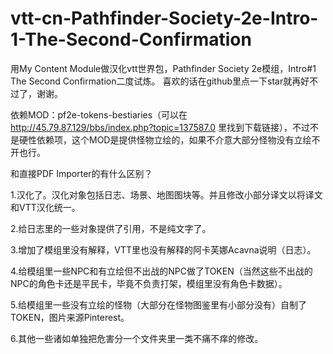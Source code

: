 # vtt-cn-Pathfinder-Society-2e-Intro-1-The-Second-Confirmation
用My Content Module做汉化vtt世界包，Pathfinder Society 2e模组，Intro#1 The Second Confirmation二度试炼。
喜欢的话在github里点一下star就再好不过了，谢谢。

依赖MOD：pf2e-tokens-bestiaries（可以在 http://45.79.87.129/bbs/index.php?topic=137587.0 里找到下载链接），不过不是硬性依赖项，这个MOD是提供怪物立绘的，如果不介意大部分怪物没有立绘不开也行。

和直接PDF Importer的有什么区别？

1.汉化了。汉化对象包括日志、场景、地图图块等。并且修改小部分译文以将译文和VTT汉化统一。

2.给日志里的一些对象提供了引用，不是纯文字了。

3.增加了模组里没有解释，VTT里也没有解释的阿卡芙娜Acavna说明（日志）。

4.给模组里一些NPC和有立绘但不出战的NPC做了TOKEN（当然这些不出战的NPC的角色卡还是平民卡，毕竟不负责打架，模组里没有角色卡数据）。

5.给模组里一些没有立绘的怪物（大部分在怪物图鉴里有小部分没有）自制了TOKEN，图片来源Pinterest。

6.其他一些诸如单独把危害分一个文件夹里一类不痛不痒的修改。
